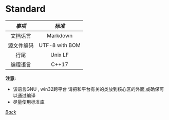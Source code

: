 ﻿# Standard
|    *事项*       |          *标准*         |
|   :--------:    |        :--------:       |
| 文档语言        |         Markdown        |
| 源文件编码      |      UTF-8 with BOM     |
| 行尾            |        Unix LF          |
| 编程语言        |         C++17           |

**注意:** 
- 该语言GNU , win32跨平台 请把和平台有关的类放到核心区的外面,或确保可以通过编译
- 尽量使用标准库

*[Back](README.md)*